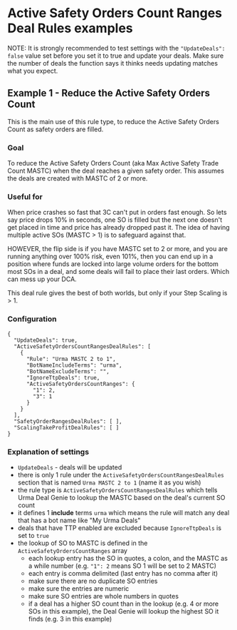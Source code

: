 # Active Safety Orders Count Ranges Deal Rules examples
NOTE: It is strongly recommended to test settings with the `"UpdateDeals": false` value set before you set it to true and update your deals. Make sure the number of deals the function says it thinks needs updating matches what you expect.

## Example 1 - Reduce the Active Safety Orders Count
This is the main use of this rule type, to reduce the Active Safety Orders Count as safety orders are filled.

### Goal
To reduce the Active Safety Orders Count (aka Max Active Safety Trade Count MASTC) when the deal reaches a given safety order. This assumes the deals are created with MASTC of 2 or more.
### Useful for
When price crashes so fast that 3C can't put in orders fast enough. So lets say price drops 10% in seconds, one SO is filled but the next one doesn't get placed in time and price has already dropped past it. The idea of having multiple active SOs (MASTC > 1) is to safeguard against that.

HOWEVER, the flip side is if you have MASTC set to 2 or more, and you are running anything over 100% risk, even 101%, then you can end up in a position where funds are locked into large volume orders for the bottom most SOs in a deal, and some deals will fail to place their last orders. Which can mess up your DCA.

This deal rule gives the best of both worlds, but only if your Step Scaling is > 1.

### Configuration
```
{
  "UpdateDeals": true,
  "ActiveSafetyOrdersCountRangesDealRules": [
    {
      "Rule": "Urma MASTC 2 to 1",
      "BotNameIncludeTerms": "urma",
      "BotNameExcludeTerms": "",
      "IgnoreTtpDeals": true,
      "ActiveSafetyOrdersCountRanges": {
        "1": 2,
        "3": 1
      }
    }
  ],
  "SafetyOrderRangesDealRules": [ ],
  "ScalingTakeProfitDealRules": [ ]
}
```

### Explanation of settings
- `UpdateDeals` - deals will be updated
- there is only 1 rule under the `ActiveSafetyOrdersCountRangesDealRules` section that is named `Urma MASTC 2 to 1` (name it as you wish)
- the rule type is `ActiveSafetyOrdersCountRangesDealRules` which tells Urma Deal Genie to lookup the MASTC based on the deal's current SO count
- it defines 1 **include** terms `urma` which means the rule will match any deal that has a bot name like "My Urma Deals"
- deals that have TTP enabled are excluded because `IgnoreTtpDeals` is set to `true`
- the lookup of SO to MASTC is defined in the `ActiveSafetyOrdersCountRanges` array
  - each lookup entry has the SO in quotes, a colon, and the MASTC as a while number (e.g. `"1": 2` means SO 1 will be set to 2 MASTC)
  - each entry is comma delimited (last entry has no comma after it)
  - make sure there are no duplicate SO entries
  - make sure the entries are numeric
  - make sure SO entries are whole numbers in quotes
  - if a deal has a higher SO count than in the lookup (e.g. 4 or more SOs in this example), the Deal Genie will lookup the highest SO it finds (e.g. 3 in this example) 
